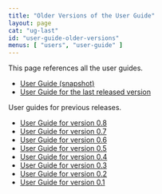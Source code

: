 ```yaml
---
title: "Older Versions of the User Guide"
layout: page
cat: "ug-last"
id: "user-guide-older-versions"
menus: [ "users", "user-guide" ]
---
```


This page references all the user guides.

<ul>
	<li><a href="../user-guide-snapshot/user-guide.html">User Guide (snapshot)</a></li>
	<li><a href="../user-guide/user-guide.html">User Guide for the last released version</a></li>
</ul>

User guides for previous releases.

<ul>
	<!-- RELEASE_MARKER -->
	<li><a href="../user-guide-0.8/user-guide.html">User Guide for version 0.8</a></li>
	<li><a href="../user-guide-0.7/user-guide.html">User Guide for version 0.7</a></li>
	<li><a href="../user-guide-0.6/user-guide.html">User Guide for version 0.6</a></li>
	<li><a href="../user-guide-0.5/user-guide.html">User Guide for version 0.5</a></li>
	<li><a href="../user-guide-0.4/user-guide.html">User Guide for version 0.4</a></li>
	<li><a href="../user-guide-0.3/user-guide.html">User Guide for version 0.3</a></li>
	<li><a href="../user-guide-0.2/user-guide.html">User Guide for version 0.2</a></li>
	<li><a href="../user-guide-0.1/user-guide.html">User Guide for version 0.1</a></li>
</ul>
